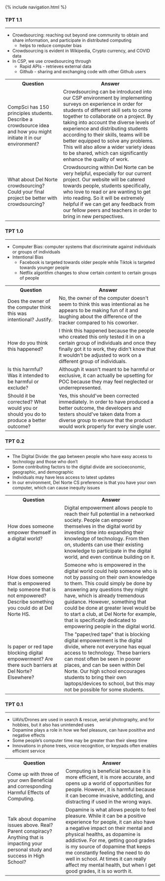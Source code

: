 {% include navigation.html %}
### TPT 1.1
***
* Crowdsourcing: reaching out beyond one community to obtain and share information, and participate in distributed computing
  * helps to reduce computer bias 
* Crowdsourcing is evident in Wikipedia, Crypto currency, and COVID data
* In CSP, we use crowdsourcing through
  * Rapid APIs - retrieves external data
  * Github - sharing and exchanging code with other Github users

<table id="readmeinformation">

<tr>
<th>Question</th>
<th>Answer</th>
</tr>

<tr>
<td>CompSci has 150 principles students. Describe a crowdsource idea and how you might initiate it in our environment?</td>
<td>
Crowdsourcing can be introduced into our CSP environment by implementing surveys on experience in order for students of different skill sets to come together to collaborate on a project. By taking into account the diverse levels of experience and distributing students according to their skills, teams will be better equipped to solve any problems. This will also allow a wider variety ideas to be shared, which can significantly enhance the quality of work.
</td>
</tr>

<tr>
<td>What about Del Norte crowdsourcing? Could your final project be better with crowdsourcing?</td>
<td>
Crowdsourcing within Del Norte can be very helpful, especially for our current project. Our website will be catered towards people, students specifically, who love to read or are wanting to get into reading. So it will be extremely helpful if we can get any feedback from our fellow peers and teachers in order to bring in new perspectives.
</td>
</tr>

</table>

### TPT 1.0
***
* Computer Bias: computer systems that discriminate against individuals or groups of individuals
* Intentional Bias
  * Facebook is targeted towards older people while Tiktok is targeted towards younger people
  * Netflix algorithm changes to show certain content to certain groups of people
  
<table id="readmeinformation">

<tr>
<th>Question</th>
<th>Answer</th>
</tr>

<tr>
<td>Does the owner of the computer think this was intentional? Justify.</td>
<td>
No, the owner of the computer doesn't seem to think this was intentional as he appears to be making fun of it and laughing about the difference of the tracker compared to his coworker.
</td>
</tr>

<tr>
<td>How do you think this happened?</td>
<td>
I think this happened because the people who created this only tested it in on a certain group of individuals and once they finally got it to work, they didn't know that it wouldn't be adjusted to work on a different group of individuals.
</td>
</tr>

<tr>
<td>Is this harmful? Was it intended to be harmful or exclude?</td>
<td>
Although it wasn't meant to be harmful or exclusive, it can actually be upsetting for POC because they may feel neglected or underrepresented. 
</td>
</tr>

<tr>
<td>Should it be corrected? What would you or should you do to produce a better outcome?</td>
<td>
Yes, this should've been corrected immediately. In order to have produced a better outcome, the developers and testers should've taken data from a diverse group to ensure that the product would work properly for every single user.
</td>
</tr>
</table>

### TPT 0.2
***
* The Digital Divide: the gap between people who have easy access to technology and those who don’t
* Some contributing factors to the digital divide are socioeconomic, geographic, and demographic
* Individuals may have less access to latest updates
* In our environment, Del Norte CS preference is that you have your own computer, which can cause inequity issues
<table id="readmeinformation">

<tr>
<th>Question</th>
<th>Answer</th>
</tr>

<tr>
<td>How does someone empower themself in a digital world?</td>
<td>
Digital empowerment allows people to reach their full potential in a networked society. People can empower themselves in the digital world by investing time into expanding their knowledge of technology. From then on, students can use their existing knowledge to participate in the digital world, and even continue building on it.
</td>
</tr>

<tr>
<td>How does someone that is empowered help someone that is not empowered? Describe something you could do at Del Norte HS.</td>
<td>
Someone who is empowered in the digital world could help someone who is not by passing on their own knowledge to them. This could simply be done by answering any questions they might have, which is already tremendous guidance. However, something that could be done at greater level would be to start a club, at Del Norte for example, that is specifically dedicated to empowering people in the digital world.
</td>
</tr>

<tr>
<td>Is paper or red tape blocking digital empowerment? Are there such barriers at Del Norte? Elsewhere?</td>
<td>
The "paper/red tape" that is blocking digital empowerment is the digital divide, where not everyone has equal access to technology. These barriers can most often be seen in poorer places, and can be seen within Del Norte. Our high school encourages students to bring their own laptops/devices to school, but this may not be possible for some students. 
</td>
</tr>

</table>


### TPT 0.1
***
* UAVs/Drones are used in search & rescue, aerial photography, and for hobbies, but it also has unintended uses
* Dopamine plays a role in how we feel pleasure, can have posititve and negative effects
* Some people’s computer time may be greater than their sleep time
* Innovations in phone trees, voice recognition, or keypads often enables efficient service
<table id="readmeinformation">

<tr>
<th>Question</th>
<th>Answer</th>
</tr>

<tr>
<td>Come up with three of your own Beneficial and corresponding Harmful Effects of Computing.</td>
<td> Computing is beneficial because it is more efficient, it is more accurate, and opens up a world of opportunities for people. However, it is harmful because it can become invasive, addicting, and distracting if used in the wrong ways.
</td>
</tr>

<tr>
<td>Talk about dopamine issues above. Real? Parent conspiracy? Anything that is impacting your personal study and success in High School?</td>
<td>
Dopamine is what allows people to feel pleasure. While it can be a positive experience for people, it can also have a negative impact on their mental and physical healths, as dopamine is addictive. For me, getting good grades is my source of dopamine that keeps me constantly feeling the need to do well in school. At times it can really affect my mental health, but when I get good grades, it is so worth it.
</td>
</tr>

</table>
